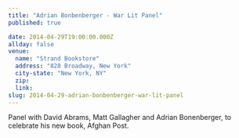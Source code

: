 ```yaml
---
title: "Adrian Bonbenberger - War Lit Panel"
published: true

date: 2014-04-29T19:00:00.000Z
allday: false
venue: 
  name: "Strand Bookstore"
  address: "828 Broadway, New York"
  city-state: "New York, NY"
  zip:
  link:
slug: 2014-04-29-adrian-bonbenberger-war-lit-panel
---
```

Panel with David Abrams, Matt Gallagher and Adrian Bonenberger, to celebrate his new book, Afghan Post.

